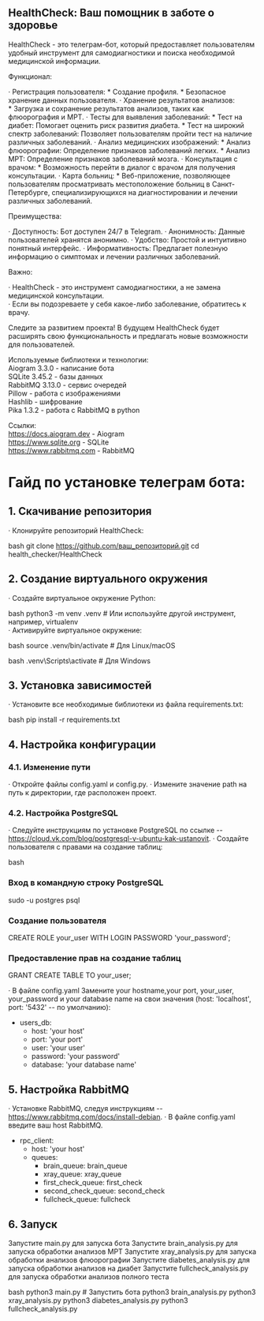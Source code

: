 ## HealthCheck: Ваш помощник в заботе о здоровье

HealthCheck - это телеграм-бот, который предоставляет пользователям удобный инструмент для самодиагностики и поиска необходимой медицинской информации. 

Функционал:

· Регистрация пользователя: 
    * Создание профиля.
    * Безопасное хранение данных пользователя.
· Хранение результатов анализов:  
    * Загрузка и сохранение результатов анализов, таких как флюорография и МРТ.
· Тесты для выявления заболеваний:
    * Тест на диабет:  Помогает оценить риск развития диабета.
    * Тест на широкий спектр заболеваний:  Позволяет пользователям пройти тест на наличие различных заболеваний.
· Анализ медицинских изображений:
    * Анализ флюорографии:  Определение признаков заболеваний легких.
    * Анализ МРТ:  Определение признаков заболеваний мозга.
· Консультация с врачом: 
    * Возможность перейти в диалог с врачом для получения консультации.
· Карта больниц: 
    * Веб-приложение, позволяющее пользователям просматривать местоположение больниц в Санкт-Петербурге, специализирующихся на диагностировании и лечении различных заболеваний. 

Преимущества:

· Доступность:  Бот доступен 24/7 в Telegram.
· Анонимность:  Данные пользователей хранятся анонимно.
· Удобство:  Простой и интуитивно понятный интерфейс.
· Информативность:  Предлагает полезную информацию о симптомах и лечении различных заболеваний.

Важно:

· HealthCheck - это инструмент самодиагностики, а не замена медицинской консультации.  
· Если вы подозреваете у себя какое-либо заболевание, обратитесь к врачу.

Следите за развитием проекта!  В будущем HealthCheck будет расширять свою функциональность и предлагать новые возможности для пользователей. 


Используемые библиотеки и технологии:  
    Aiogram 3.3.0 - написание бота  
    SQLite 3.45.2 - базы данных  
    RabbitMQ 3.13.0 - сервис очередей  
    Pillow - работа с изображениями  
    Hashlib - шифрование  
    Pika 1.3.2 - работа с RabbitMQ в python  

Ссылки:  
https://docs.aiogram.dev - Aiogram  
https://www.sqlite.org - SQLite  
https://www.rabbitmq.com - RabbitMQ  


# Гайд по установке телеграм бота:  

## 1. Скачивание репозитория

· Клонируйте репозиторий HealthCheck:
    
bash
   git clone https://github.com/ваш_репозиторий.git   cd health_checker/HealthCheck
   
 
## 2. Создание виртуального окружения

· Создайте виртуальное окружение Python:
    
bash
   python3 -m venv .venv  # Или используйте другой инструмент, например, virtualenv   
 · Активируйте виртуальное окружение:
    
bash
   source .venv/bin/activate  # Для Linux/macOS
   
     
bash
   .venv\Scripts\activate  # Для Windows
   
 
## 3. Установка зависимостей

· Установите все необходимые библиотеки из файла requirements.txt:
    
bash
   pip install -r requirements.txt
   
 
## 4. Настройка конфигурации

### 4.1. Изменение пути

· Откройте файлы config.yaml и config.py.
· Измените значение path  на путь к директории, где расположен проект.

### 4.2. Настройка PostgreSQL

· Следуйте инструкциям по установке PostgreSQL  по ссылке -- https://cloud.vk.com/blog/postgresql-v-ubuntu-kak-ustanovit.
· Создайте пользователя с правами на создание таблиц:
    
bash
### Вход в командную строку PostgreSQL
sudo -u postgres psql

### Создание пользователя
CREATE ROLE your_user WITH LOGIN PASSWORD 'your_password';

### Предоставление прав на создание таблиц
   GRANT CREATE TABLE TO your_user;
   
· В файле config.yaml Замените your hostname,your port, your_user, your_password и your database name на свои значения (host: 'localhost', port: '5432' -- по умолчанию):

* users_db:
  * host: 'your host'
  * port: 'your port'
  * user: 'your user'
  * password: 'your password'
  * database: 'your database name'

## 5. Настройка RabbitMQ

· Установке RabbitMQ, следуя инструкциям -- https://www.rabbitmq.com/docs/install-debian.
· В файле config.yaml  введите ваш  host  RabbitMQ.

* rpc_client:
  * host: 'your host'
  * queues:
    * brain_queue: brain_queue
    * xray_queue: xray_queue
    * first_check_queue: first_check
    * second_check_queue: second_check
    * fullcheck_queue: fullcheck

## 6. Запуск
Запустите main.py для запуска бота
Запустите brain_analysis.py для запуска обработки анализов МРТ
Запустите xray_analysis.py для запуска обработки анализов флюорографии
Запустите diabetes_analysis.py для запуска обработки анализов на диабет
Запустите fullcheck_analysis.py для запуска обработки анализов полного теста
    
bash
   python3 main.py  # Запустить бота
   python3 brain_analysis.py
   python3 xray_analysis.py
   python3 diabetes_analysis.py
   python3 fullcheck_analysis.py
